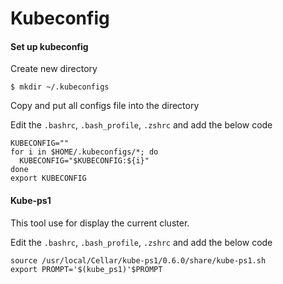 # Kubeconfig

#### Set up kubeconfig

Create new directory

`$ mkdir ~/.kubeconfigs`

Copy and put all configs file into the directory

Edit the `.bashrc`, `.bash_profile`, `.zshrc` and add the below code

```text
KUBECONFIG=""
for i in $HOME/.kubeconfigs/*; do
  KUBECONFIG="$KUBECONFIG:${i}"
done
export KUBECONFIG
```

#### Kube-ps1

This tool use for display the current cluster.

Edit the `.bashrc`, `.bash_profile`, `.zshrc` and add the below code

```text
source /usr/local/Cellar/kube-ps1/0.6.0/share/kube-ps1.sh
export PROMPT='$(kube_ps1)'$PROMPT
```



